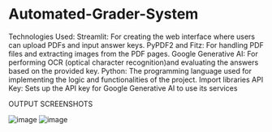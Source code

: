 # Automated-Grader-System

Technologies Used:
Streamlit: For creating the web interface where users can upload PDFs and input answer keys.
PyPDF2 and Fitz: For handling PDF files and extracting images from the PDF pages.
Google Generative AI: For performing OCR (optical character recognition)and evaluating the answers based on the provided key.
Python: The programming language used for implementing the logic and functionalities of the project.
Import libraries
API Key: Sets up the API key for Google Generative AI to use its services

OUTPUT SCREENSHOTS


![image](https://github.com/user-attachments/assets/a28d6f7d-e02c-41ac-b780-6b02312b6ee8)
![image](https://github.com/user-attachments/assets/31750db3-88c7-4130-84c1-3f788d06d134)


